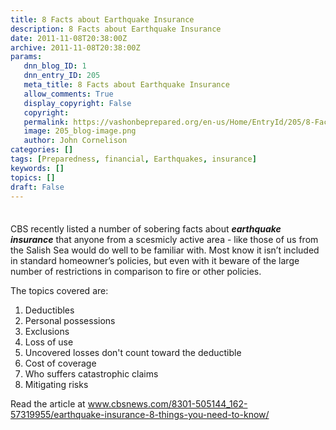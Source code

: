 ```yaml
---
title: 8 Facts about Earthquake Insurance
description: 8 Facts about Earthquake Insurance
date: 2011-11-08T20:38:00Z
archive: 2011-11-08T20:38:00Z
params:
   dnn_blog_ID: 1
   dnn_entry_ID: 205
   meta_title: 8 Facts about Earthquake Insurance
   allow_comments: True
   display_copyright: False
   copyright: 
   permalink: https://vashonbeprepared.org/en-us/Home/EntryId/205/8-Facts-about-Earthquake-Insurance
   image: 205_blog-image.png
   author: John Cornelison
categories: []
tags: [Preparedness, financial, Earthquakes, insurance]
keywords: []
topics: []
draft: False
---
```


<div class="wlWriterHeaderFooter" style="padding-bottom: 4px; margin: 0px; padding-left: 0px; padding-right: 0px; float: none; padding-top: 4px;"></div>
<p>CBS recently listed a number of sobering facts about <em><strong>earthquake insurance</strong></em> that anyone from a scesmicly active area - like those of us from the Salish Sea would do well to be familiar with. Most know it isn&rsquo;t included in standard homeowner&rsquo;s policies, but even with it beware of the large number of restrictions in comparison to fire or other policies.</p>
<p>The topics covered are:</p>
<ol>
    <li>Deductibles </li>
    <li>Personal possessions </li>
    <li>Exclusions </li>
    <li>Loss of use </li>
    <li>Uncovered losses don't count toward the deductible </li>
    <li>Cost of coverage </li>
    <li>Who suffers catastrophic claims </li>
    <li>Mitigating risks </li>
</ol>
<p>Read the article at <a href="http://www.cbsnews.com/8301-505144_162-57319955/earthquake-insurance-8-things-you-need-to-know/" title="http://www.cbsnews.com/8301-505144_162-57319955/earthquake-insurance-8-things-you-need-to-know/">www.cbsnews.com/8301-505144_162-57319955/earthquake-insurance-8-things-you-need-to-know/</a></p>
